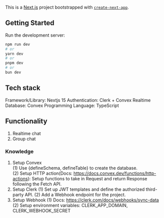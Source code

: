 This is a [Next.js](https://nextjs.org) project bootstrapped with [`create-next-app`](https://nextjs.org/docs/app/api-reference/cli/create-next-app).

## Getting Started

Run the development server:

```bash
npm run dev
# or
yarn dev
# or
pnpm dev
# or
bun dev
```

## Tech stack

Framework/Library: Nextjs 15
Authentication: Clerk + Convex
Realtime Database: Convex
Programming Language: TypeScript

## Functionality

1. Realtime chat
2. Group chat

### Knowledge

1. Setup Convex<br>
   (1) Use {defineSchema, defineTable} to create the database.<br>
   (2) Setup HTTP action(Docs: https://docs.convex.dev/functions/http-actions): Setup functions to take in Request and return Response following the Fetch API.
2. Setup Clerk
   (1) Set up JWT templates and define the authorized third-party API.
   (2) Add a Webhook endpoint for the project.
3. Setup Webhook
   (1) Docs: https://clerk.com/docs/webhooks/sync-data
   (2) Setup environment variables: CLERK_APP_DOMAIN, CLERK_WEBHOOK_SECRET
